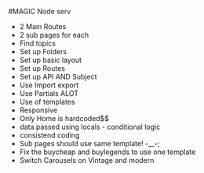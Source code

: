#MAGIC Node serv

- 2 Main Routes 
- 2 sub pages for each
- Find topics
- Set up Folders
- Set up basic layout
- Set up Routes
- Set up API AND Subject
- Use Import export 
- Use Partials ALOT
- Use of templates
- Responsive
- Only Home is hardcoded$$
- data passed using locals - conditional logic
- consistend coding
- Sub pages should use same template! -__-; 
- Fix the buycheap and buylegends to use one template 
- Switch Carousels on Vintage and modern 